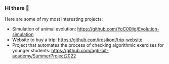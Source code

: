 ### Hi there 👋

Here are some of my most interesting projects:
- Simulation of animal evolution: https://github.com/YoC00lig/Evolution-simulation
- Website to buy a trip: https://github.com/irosikoni/trip-website
- Project that automates the process of checking algorithmic exercises for younger students: https://github.com/agh-bit-academy/SummerProject2022
